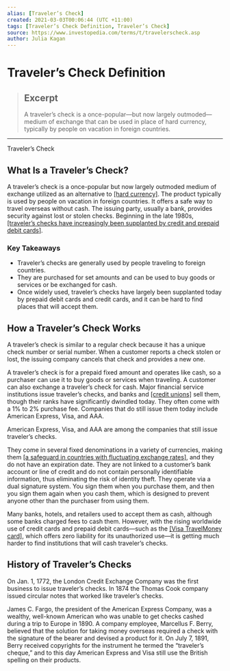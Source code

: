 ```yaml
---
alias: [Traveler’s Check]
created: 2021-03-03T00:06:44 (UTC +11:00)
tags: [Traveler’s Check Definition, Traveler’s Check]
source: https://www.investopedia.com/terms/t/travelerscheck.asp
author: Julia Kagan
---
```


# Traveler’s Check Definition

> ## Excerpt
> A traveler’s check is a once-popular—but now largely outmoded—medium of exchange that can be used in place of hard currency, typically by people on vacation in foreign countries.

---

Traveler’s Check
## What Is a Traveler’s Check?

A traveler’s check is a once-popular but now largely outmoded medium of exchange utilized as an alternative to [[hard currency]](https://www.investopedia.com/terms/h/hardcurrency.asp). The product typically is used by people on vacation in foreign countries. It offers a safe way to travel overseas without cash. The issuing party, usually a bank, provides security against lost or stolen checks. Beginning in the late 1980s, [[traveler’s checks have increasingly been supplanted by credit and prepaid debit cards]](https://www.investopedia.com/articles/personal-finance/102314/cash-or-credit-better-european-trips.asp).

### Key Takeaways

-   Traveler’s checks are generally used by people traveling to foreign countries.
-   They are purchased for set amounts and can be used to buy goods or services or be exchanged for cash.
-   Once widely used, traveler’s checks have largely been supplanted today by prepaid debit cards and credit cards, and it can be hard to find places that will accept them.

## How a Traveler’s Check Works

A traveler’s check is similar to a regular check because it has a unique check number or serial number. When a customer reports a check stolen or lost, the issuing company cancels that check and provides a new one. 

A traveler’s check is for a prepaid fixed amount and operates like cash, so a purchaser can use it to buy goods or services when traveling. A customer can also exchange a traveler’s check for cash. Major financial service institutions issue traveler’s checks, and banks and [[credit unions]](https://www.investopedia.com/terms/c/creditunion.asp) sell them, though their ranks have significantly dwindled today. They often come with a 1% to 2% purchase fee. Companies that do still issue them today include American Express, Visa, and AAA.

American Express, Visa, and AAA are among the companies that still issue traveler’s checks.

They come in several fixed denominations in a variety of currencies, making them [[a safeguard in countries with fluctuating exchange rates]](https://www.investopedia.com/articles/personal-finance/082114/best-places-exchange-currency.asp), and they do not have an expiration date. They are not linked to a customer’s bank account or line of credit and do not contain personally identifiable information, thus eliminating the risk of identity theft. They operate via a dual signature system. You sign them when you purchase them, and then you sign them again when you cash them, which is designed to prevent anyone other than the purchaser from using them.

Many banks, hotels, and retailers used to accept them as cash, although some banks charged fees to cash them. However, with the rising worldwide use of credit cards and prepaid debit cards—such as the [[Visa TravelMoney card]](https://usa.visa.com/travel-with-visa/explore-product-benefits.html#1), which offers zero liability for its unauthorized use—it is getting much harder to find institutions that will cash traveler’s checks.

## History of Traveler’s Checks

On Jan. 1, 1772, the London Credit Exchange Company was the first business to issue traveler’s checks. In 1874 the Thomas Cook company issued circular notes that worked like traveler’s checks.

James C. Fargo, the president of the American Express Company, was a wealthy, well-known American who was unable to get checks cashed during a trip to Europe in 1890. A company employee, Marcellus F. Berry, believed that the solution for taking money overseas required a check with the signature of the bearer and devised a product for it. On July 7, 1891, Berry received copyrights for the instrument he termed the “traveler’s cheque,” and to this day American Express and Visa still use the British spelling on their products.
